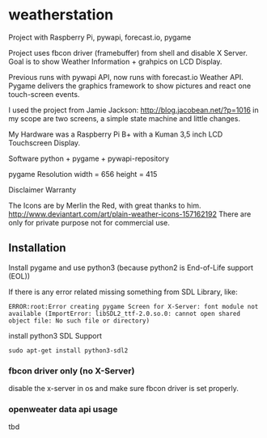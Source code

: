 # weatherstation
Project with Raspberry Pi, pywapi, forecast.io, pygame

Project uses fbcon driver (framebuffer) from shell and disable X Server.
Goal is to show Weather Information + grahpics on LCD Display.

Previous runs with pywapi API, now runs with forecast.io Weather API.
Pygame delivers the graphics framework to show pictures and react one touch-screen events.


I used the project from Jamie Jackson: http://blog.jacobean.net/?p=1016
in my scope are two screens, a simple state machine and little changes.


My Hardware was a Raspberry Pi B+ with a Kuman 3,5 inch LCD Touchscreen Display.


Software
python + pygame + pywapi-repository

pygame Resolution
width  = 656
height = 415


Disclaimer Warranty

The Icons are by Merlin the Red, with great thanks to him.
http://www.deviantart.com/art/plain-weather-icons-157162192
There are only for private purpose not for commercial use.

## Installation

Install pygame and use python3 (because python2 is End-of-Life support (EOL))

If there is any error related missing something from SDL Library, like:

```
ERROR:root:Error creating pygame Screen for X-Server: font module not available (ImportError: libSDL2_ttf-2.0.so.0: cannot open shared object file: No such file or directory)
```


install python3 SDL Support
```
sudo apt-get install python3-sdl2
```


### fbcon driver only (no X-Server)
disable the x-server in os and make sure fbcon driver is set properly.


### openweater data api usage
tbd
